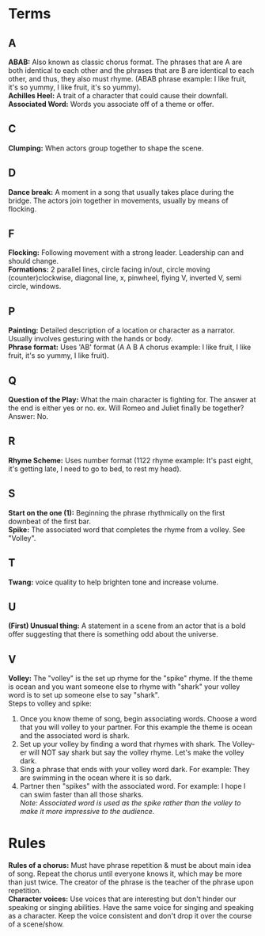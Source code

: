 # Terms

## A
**ABAB:** Also known as classic chorus format. The phrases that are A are both identical to each other and the phrases that are B are identical to each other, and thus, they also must rhyme. (ABAB phrase example: I like fruit, it's so yummy, I like fruit, it's so yummy).  
**Achilles Heel:** A trait of a character that could cause their downfall.  
**Associated Word:** Words you associate off of a theme or offer.  

## C
**Clumping:** When actors group together to shape the scene.  

## D
**Dance break:** A moment in a song that usually takes place during the bridge. The actors join together in movements, usually by means of flocking.  

## F
**Flocking:** Following movement with a strong leader. Leadership can and should change.  
**Formations:** 2 parallel lines, circle facing in/out, circle moving (counter)clockwise, diagonal line, x, pinwheel, flying V, inverted V, semi circle, windows.  

## P
**Painting:** Detailed description of a location or character as a narrator. Usually involves gesturing with the hands or body.  
**Phrase format:** Uses 'AB' format (A A B A chorus example: I like fruit, I like fruit, it's so yummy, I like fruit).

## Q
**Question of the Play:** What the main character is fighting for. The answer at the end is either yes or no. ex. Will Romeo and Juliet finally be together? Answer: No.  

## R
**Rhyme Scheme:** Uses number format (1122 rhyme example: It's past eight, it's getting late, I need to go to bed, to rest my head).

## S
**Start on the one (1):** Beginning the phrase rhythmically on the first downbeat of the first bar.  
**Spike:**  The associated word that completes the rhyme from a volley. See "Volley".  

## T
**Twang:** voice quality to help brighten tone and increase volume.  

## U
**(First) Unusual thing:** A statement in a scene from an actor that is a bold offer suggesting that there is something odd about the universe.  

## V
**Volley:** The "volley" is the set up rhyme for the "spike" rhyme. If the theme is ocean and you want someone else to rhyme with "shark" your volley word is to set up someone else to say "shark".   
Steps to volley and spike:  
1) Once you know theme of song, begin associating words. Choose a word that you will volley to your partner. For this example the theme is ocean and the associated word is shark.  
2) Set up your volley by finding a word that rhymes with shark. The Volley-er will NOT say shark but say the volley rhyme. Let's make the volley dark.  
3) Sing a phrase that ends with your volley word dark. For example: They are swimming in the ocean where it is so dark.  
4) Partner then "spikes" with the associated word. For example: I hope I can swim faster than all those sharks.  
*Note: Associated word is used as the spike rather than the volley to make it more impressive to the audience.*

# Rules
**Rules of a chorus:** Must have phrase repetition & must be about main idea of song. Repeat the chorus until everyone knows it, which may be more than just twice. The creator of the phrase is the teacher of the phrase upon repetition.  
**Character voices:** Use voices that are interesting but don't  hinder  our speaking or singing abilities. Have the same voice for singing and speaking as a character. Keep the voice consistent and don't drop it over the course of a scene/show.
